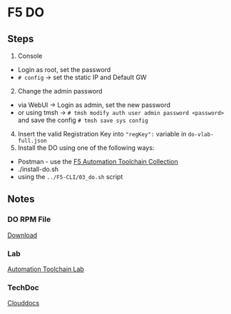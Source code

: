 # F5 DO

## Steps
1. Console
  * Login as root, set the password
  * `# config` -> set the static IP and Default GW
2. Change the admin password
  * via WebUI -> Login as admin, set the new password
  * or using tmsh -> `# tmsh modify auth user admin password <password>` and save the config `# tmsh save sys config`
4. Insert the valid Registration Key into `"regKey":` variable in `do-vlab-full.json`
5. Install the DO using one of the following ways:
  * Postman - use the [F5 Automation Toolchain Collection](https://raw.githubusercontent.com/jmcalalang/f5-automation-toolchain-lab/master/files/postman_collections/F5%20Automation%20Toolchain-%20Class.postman_collection.json)
  * ./install-do.sh
  * using the `../F5-CLI/03_do.sh` script

## Notes

### DO RPM File
[Download](https://github.com/F5Networks/f5-declarative-onboarding/releases)

### Lab
[Automation Toolchain Lab](https://f5-automation-toolchain-lab.readthedocs.io/en/latest/docs/labinfo/labinfo2.html)

### TechDoc
[Clouddocs](https://clouddocs.f5.com/products/extensions/f5-declarative-onboarding/latest/installation.html)
